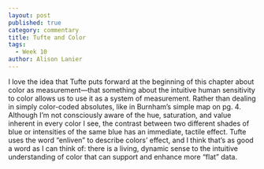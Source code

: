 ```yaml
---
layout: post
published: true
category: commentary
title: Tufte and Color
tags:
  - Week 10
author: Alison Lanier
---
```

I love the idea that Tufte puts forward at the beginning of this chapter about color as measurement—that something about the intuitive human sensitivity to color allows us to use it as a system of measurement. Rather than dealing in simply color-coded absolutes, like in Burnham’s simple map on pg. 4. Although I’m not consciously aware of the hue, saturation, and value inherent in every color I see, the contrast between two different shades of blue or intensities of the same blue has an immediate, tactile effect. Tufte uses the word “enliven” to describe colors’ effect, and I think that’s as good a word as I can think of: there is a living, dynamic sense to the intuitive understanding of color that can support and enhance more “flat” data.
